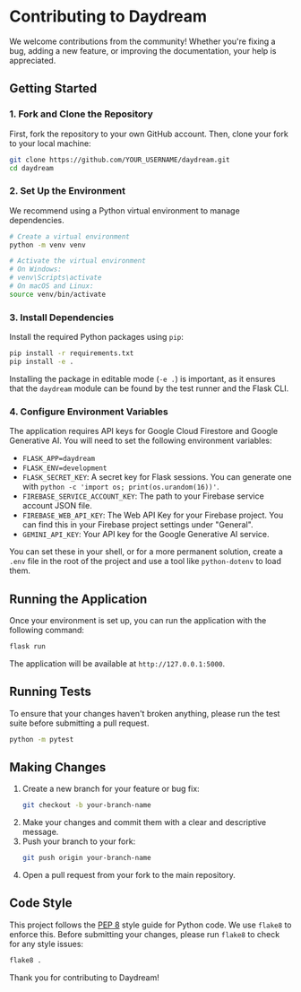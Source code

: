 # Contributing to Daydream

We welcome contributions from the community! Whether you're fixing a bug, adding a new feature, or improving the documentation, your help is appreciated.

## Getting Started

### 1. Fork and Clone the Repository

First, fork the repository to your own GitHub account. Then, clone your fork to your local machine:

```bash
git clone https://github.com/YOUR_USERNAME/daydream.git
cd daydream
```

### 2. Set Up the Environment

We recommend using a Python virtual environment to manage dependencies.

```bash
# Create a virtual environment
python -m venv venv

# Activate the virtual environment
# On Windows:
# venv\Scripts\activate
# On macOS and Linux:
source venv/bin/activate
```

### 3. Install Dependencies

Install the required Python packages using `pip`:

```bash
pip install -r requirements.txt
pip install -e .
```
Installing the package in editable mode (`-e .`) is important, as it ensures that the `daydream` module can be found by the test runner and the Flask CLI.

### 4. Configure Environment Variables

The application requires API keys for Google Cloud Firestore and Google Generative AI. You will need to set the following environment variables:

*   `FLASK_APP=daydream`
*   `FLASK_ENV=development`
*   `FLASK_SECRET_KEY`: A secret key for Flask sessions. You can generate one with `python -c 'import os; print(os.urandom(16))'`.
*   `FIREBASE_SERVICE_ACCOUNT_KEY`: The path to your Firebase service account JSON file.
*   `FIREBASE_WEB_API_KEY`: The Web API Key for your Firebase project. You can find this in your Firebase project settings under "General".
*   `GEMINI_API_KEY`: Your API key for the Google Generative AI service.

You can set these in your shell, or for a more permanent solution, create a `.env` file in the root of the project and use a tool like `python-dotenv` to load them.

## Running the Application

Once your environment is set up, you can run the application with the following command:

```bash
flask run
```

The application will be available at `http://127.0.0.1:5000`.

## Running Tests

To ensure that your changes haven't broken anything, please run the test suite before submitting a pull request.

```bash
python -m pytest
```

## Making Changes

1.  Create a new branch for your feature or bug fix:
    ```bash
    git checkout -b your-branch-name
    ```
2.  Make your changes and commit them with a clear and descriptive message.
3.  Push your branch to your fork:
    ```bash
    git push origin your-branch-name
    ```
4.  Open a pull request from your fork to the main repository.

## Code Style

This project follows the [PEP 8](https://www.python.org/dev/peps/pep-0008/) style guide for Python code. We use `flake8` to enforce this. Before submitting your changes, please run `flake8` to check for any style issues:

```bash
flake8 .
```

Thank you for contributing to Daydream!